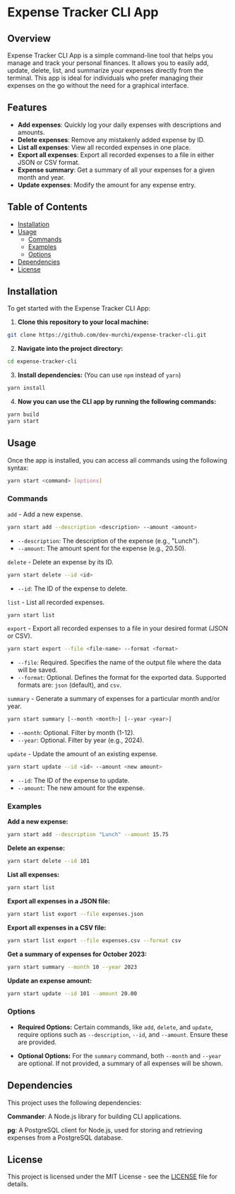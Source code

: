 # Expense Tracker CLI App

## Overview

Expense Tracker CLI App is a simple command-line tool that helps you manage and track your personal finances. It allows you to easily add, update, delete, list, and summarize your expenses directly from the terminal. This app is ideal for individuals who prefer managing their expenses on the go without the need for a graphical interface.

## Features

- **Add expenses**: Quickly log your daily expenses with descriptions and amounts.
- **Delete expenses**: Remove any mistakenly added expense by ID.
- **List all expenses**: View all recorded expenses in one place.
- **Export all expenses**: Export all recorded expenses to a file in either JSON or CSV format.
- **Expense summary**: Get a summary of all your expenses for a given month and year.
- **Update expenses**: Modify the amount for any expense entry.

## Table of Contents

- [Installation](#installation)
- [Usage](#usage)
  - [Commands](#commands)
  - [Examples](#examples)
  - [Options](#options)
- [Dependencies](#dependencies)
- [License](#license)

## Installation

To get started with the Expense Tracker CLI App:

1. **Clone this repository to your local machine:**

```bash
git clone https://github.com/dev-murchi/expense-tracker-cli.git
```

2. **Navigate into the project directory:**

```bash
cd expense-tracker-cli
```

3. **Install dependencies:** (You can use `npm` instead of `yarn`)

```bash
yarn install
```

4. **Now you can use the CLI app by running the following commands:**

```bash
yarn build
yarn start
```

## Usage

Once the app is installed, you can access all commands using the following syntax:

```bash
yarn start <command> [options]
```

### Commands

`add` - Add a new expense.

```bash
yarn start add --description <description> --amount <amount>
```

- `--description`: The description of the expense (e.g., "Lunch").
- `--amount`: The amount spent for the expense (e.g., 20.50).

`delete` - Delete an expense by its ID.

```bash
yarn start delete --id <id>
```

- `--id`: The ID of the expense to delete.

`list` - List all recorded expenses.

```bash
yarn start list
```

`export` - Export all recorded expenses to a file in your desired format (JSON or CSV).

```bash
yarn start export --file <file-name> --format <format>
```

- `--file`: Required. Specifies the name of the output file where the data will be saved.
- `--format`: Optional. Defines the format for the exported data. Supported formats are: `json` (default), and `csv`.

`summary` - Generate a summary of expenses for a particular month and/or year.

```bash
yarn start summary [--month <month>] [--year <year>]
```

- `--month`: Optional. Filter by month (1-12).
- `--year`: Optional. Filter by year (e.g., 2024).

`update` - Update the amount of an existing expense.

```bash
yarn start update --id <id> --amount <new amount>
```

- `--id`: The ID of the expense to update.
- `--amount`: The new amount for the expense.

### Examples

**Add a new expense:**

```bash
yarn start add --description "Lunch" --amount 15.75
```

**Delete an expense:**

```bash
yarn start delete --id 101
```

**List all expenses:**

```bash
yarn start list
```

**Export all expenses in a JSON file:**

```bash
yarn start list export --file expenses.json
```

**Export all expenses in a CSV file:**

```bash
yarn start list export --file expenses.csv --format csv
```

**Get a summary of expenses for October 2023:**

```bash
yarn start summary --month 10 --year 2023
```

**Update an expense amount:**

```bash
yarn start update --id 101 --amount 20.00
```

### Options

- **Required Options:** Certain commands, like `add`, `delete`, and `update`, require options such as `--description`, `--id`, and `--amount`. Ensure these are provided.

- **Optional Options:** For the `summary` command, both `--month` and `--year` are optional. If not provided, a summary of all expenses will be shown.

## Dependencies

This project uses the following dependencies:

**Commander**: A Node.js library for building CLI applications.

**pg**: A PostgreSQL client for Node.js, used for storing and retrieving expenses from a PostgreSQL database.

## License

This project is licensed under the MIT License - see the [LICENSE](https://github.com/dev-murchi/expense-tracker-cli/blob/main/LICENSE) file for details.
